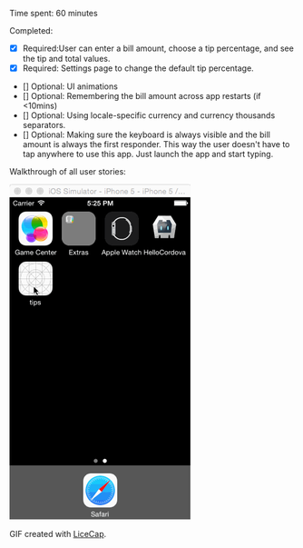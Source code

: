 Time spent: 60 minutes

Completed:

 * [x] Required:User can enter a bill amount, choose a tip percentage, and see the tip and total values.
 * [x] Required: Settings page to change the default tip percentage.
 * [] Optional: UI animations
 * [] Optional: Remembering the bill amount across app restarts (if <10mins)
 * [] Optional: Using locale-specific currency and currency thousands separators.
 * [] Optional: Making sure the keyboard is always visible and the bill amount is always the first responder. This way the user doesn't have to tap anywhere to use this app. Just launch the app and start typing.

Walkthrough of all user stories:

![Video Walkthrough](tip_assgiment.gif)

GIF created with [LiceCap](http://www.cockos.com/licecap/).
